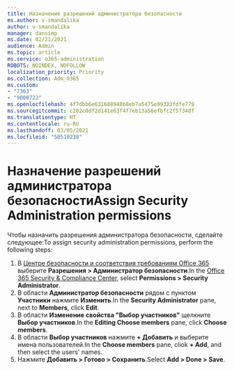 ```yaml
---
title: Назначение разрешений администратора безопасности
ms.author: v-smandalika
author: v-smandalika
manager: dansimp
ms.date: 02/21/2021
audience: Admin
ms.topic: article
ms.service: o365-administration
ROBOTS: NOINDEX, NOFOLLOW
localization_priority: Priority
ms.collection: Adm_O365
ms.custom:
- "7363"
- "9000722"
ms.openlocfilehash: 4f7dbb6e631688948b8eb7a5475e99323fdfe779
ms.sourcegitcommit: c202c0df2d141e63f4f7eb13a56efbfc2f57348f
ms.translationtype: HT
ms.contentlocale: ru-RU
ms.lasthandoff: 03/05/2021
ms.locfileid: "50510238"
---
```

# <a name="assign-security-administration-permissions"></a><span data-ttu-id="b8e01-102">Назначение разрешений администратора безопасности</span><span class="sxs-lookup"><span data-stu-id="b8e01-102">Assign Security Administration permissions</span></span>

<span data-ttu-id="b8e01-103">Чтобы назначить разрешения администратора безопасности, сделайте следующее:</span><span class="sxs-lookup"><span data-stu-id="b8e01-103">To assign security administration permissions, perform the following steps:</span></span>

1. <span data-ttu-id="b8e01-104">В [Центре безопасности и соответствия требованиям Office 365](https://sip.protection.office.com/homepage) выберите **Разрешения > Администратор безопасности**.</span><span class="sxs-lookup"><span data-stu-id="b8e01-104">In the [Office 365 Security & Compliance Center](https://sip.protection.office.com/homepage), select **Permissions > Security Administrator**.</span></span>
2. <span data-ttu-id="b8e01-105">В области **Администратор безопасности** рядом с пунктом **Участники** нажмите **Изменить**.</span><span class="sxs-lookup"><span data-stu-id="b8e01-105">In the **Security Administrator** pane, next to **Members**, click **Edit**.</span></span>
3. <span data-ttu-id="b8e01-106">В области **Изменение свойства "Выбор участников"** щелкните **Выбор участников**.</span><span class="sxs-lookup"><span data-stu-id="b8e01-106">In the **Editing Choose members** pane, click **Choose members**.</span></span>
4. <span data-ttu-id="b8e01-107">В области **Выбор участников** нажмите **+ Добавить** и выберите имена пользователей.</span><span class="sxs-lookup"><span data-stu-id="b8e01-107">In the **Choose members** pane, cliok **+ Add**, and then select the users' names.</span></span>
5. <span data-ttu-id="b8e01-108">Нажмите **Добавить > Готово > Сохранить**.</span><span class="sxs-lookup"><span data-stu-id="b8e01-108">Select **Add > Done > Save**.</span></span>